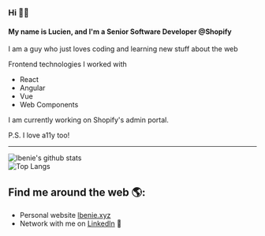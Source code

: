 ### Hi 👋🏾

#### My name is Lucien, and I'm a Senior Software Developer @Shopify

I am a guy who just loves coding and learning new stuff about the web

Frontend technologies I worked with
- React
- Angular
- Vue
- Web Components

I am currently working on Shopify's admin portal.

P.S. I love a11y too!

<hr />

![lbenie's github stats](https://github-readme-stats.vercel.app/api?username=lbenie&theme=dracula&count_private=true&show_icons=true)
<br />
![Top Langs](https://github-readme-stats.vercel.app/api/top-langs/?username=lbenie&theme=dracula)

## Find me around the web 🌎:

- Personal website <a href="https://lbenie.xyz">lbenie.xyz</a>
- Network with me on <a href="https://www.linkedin.com/in/lbenie/">LinkedIn</a> 💼
